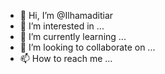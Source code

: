 - 👋 Hi, I’m @Ilhamaditiar
- 👀 I’m interested in ...
- 🌱 I’m currently learning ...
- 💞️ I’m looking to collaborate on ...
- 📫 How to reach me ...

<!---
Ilhamaditiar/Ilhamaditiar is a ✨ special ✨ repository because its `README.md` (this file) appears on your GitHub profile.
You can click the Preview link to take a look at your changes.
--->
